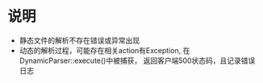 # 说明
*   静态文件的解析不存在错误或异常出现
*   动态的解析过程，可能存在相关action有Exception, 
    在DynamicParser::execute()中被捕获， 
    返回客户端500状态码，且记录错误日志
